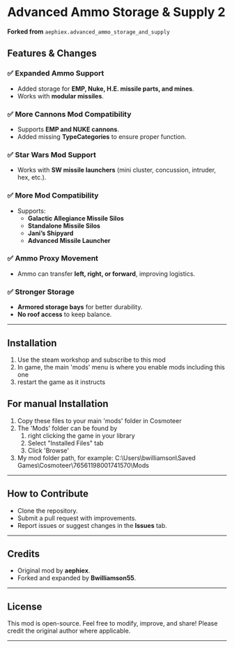 # Advanced Ammo Storage & Supply 2

**Forked from** `aephiex.advanced_ammo_storage_and_supply`

## Features & Changes

### ✅ Expanded Ammo Support
- Added storage for **EMP, Nuke, H.E. missile parts, and mines**.
- Works with **modular missiles**.

### ✅ More Cannons Mod Compatibility
- Supports **EMP and NUKE cannons**.
- Added missing **TypeCategories** to ensure proper function.

### ✅ Star Wars Mod Support
- Works with **SW missile launchers** (mini cluster, concussion, intruder, hex, etc.).

### ✅ More Mod Compatibility
- Supports:
  - **Galactic Allegiance Missile Silos**
  - **Standalone Missile Silos**
  - **Jani’s Shipyard**
  - **Advanced Missile Launcher**

### ✅ Ammo Proxy Movement
- Ammo can transfer **left, right, or forward**, improving logistics.

### ✅ Stronger Storage
- **Armored storage bays** for better durability.
- **No roof access** to keep balance.

---

## Installation
1. Use the steam workshop and subscribe to this mod
2. In game, the main 'mods' menu is where you enable mods including this one
3. restart the game as it instructs

## For manual Installation
1. Copy these files to your main 'mods' folder in Cosmoteer
2. The 'Mods' folder can be found by 
   1. right clicking the game in your library
   2. Select "Installed Files" tab
   3. Click 'Browse'
3. My mod folder path, for example: C:\Users\bwilliamson\Saved Games\Cosmoteer\76561198001741570\Mods

---

## How to Contribute
- Clone the repository.
- Submit a pull request with improvements.
- Report issues or suggest changes in the **Issues** tab.

---

## Credits
- Original mod by **aephiex**.
- Forked and expanded by **Bwilliamson55**.

---

## License
This mod is open-source. Feel free to modify, improve, and share! Please credit the original author where applicable.

---